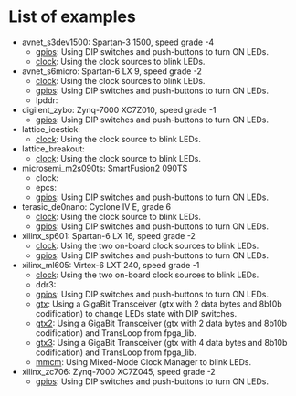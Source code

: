 # List of examples

* avnet_s3dev1500: Spartan-3 1500, speed grade -4
  * [gpios](avnet_s3dev1500/gpios/README.md): Using DIP switches and push-buttons to turn ON LEDs.
  * [clock](avnet_s3dev1500/clock/README.md): Using the clock sources to blink LEDs.
* avnet_s6micro: Spartan-6 LX 9, speed grade -2
  * [clock](avnet_s6micro/clock/README.md): Using the clock sources to blink LEDs.
  * [gpios](avnet_s6micro/gpios/README.md): Using DIP switches and push-buttons to turn ON LEDs.
  * lpddr:
* digilent_zybo: Zynq-7000 XC7Z010, speed grade -1
  * [gpios](digilent_zybo/gpios/README.md): Using DIP switches and push-buttons to turn ON LEDs.
* lattice_icestick:
  * [clock](lattice_icestick/clock/README.md): Using the clock source to blink LEDs.
* lattice_breakout:
  * [clock](lattice_breakout/clock/README.md): Using the clock source to blink LEDs.
* microsemi_m2s090ts: SmartFusion2 090TS
  * clock:
  * epcs:
  * [gpios](microsemi_m2s090ts/gpios/README.md): Using DIP switches and push-buttons to turn ON LEDs.
* terasic_de0nano: Cyclone IV E, grade 6
  * [clock](terasic_de0nano/clock/README.md): Using the clock source to blink LEDs.
  * [gpios](terasic_de0nano/gpios/README.md): Using DIP switches and push-buttons to turn ON LEDs.
* xilinx_sp601: Spartan-6 LX 16, speed grade -2
  * [clock](xilinx_sp601/clock/README.md): Using the two on-board clock sources to blink LEDs.
  * [gpios](xilinx_sp601/gpios/README.md): Using DIP switches and push-buttons to turn ON LEDs.
* xilinx_ml605: Virtex-6 LXT 240, speed grade -1
  * [clock](xilinx_ml605/clock/README.md): Using the two on-board clock sources to blink LEDs.
  * ddr3:
  * [gpios](xilinx_ml605/gpios/README.md): Using DIP switches and push-buttons to turn ON LEDs.
  * [gtx](xilinx_ml605/gtx/README.md):     Using a GigaBit Transceiver (gtx with 2 data bytes and 8b10b codification) to change LEDs state with DIP switches.
  * [gtx2](xilinx_ml605/gtx2/README.md):   Using a GigaBit Transceiver (gtx with 2 data bytes and 8b10b codification) and TransLoop from fpga_lib.
  * [gtx3](xilinx_ml605/gtx3/README.md):   Using a GigaBit Transceiver (gtx with 4 data bytes and 8b10b codification) and TransLoop from fpga_lib.
  * [mmcm](xilinx_ml605/mmcm/README.md):   Using Mixed-Mode Clock Manager to blink LEDs.
* xilinx_zc706: Zynq-7000 XC7Z045, speed grade -2
  * [gpios](xilinx_zc706/gpios/README.md): Using DIP switches and push-buttons to turn ON LEDs.
